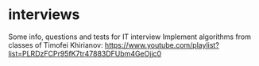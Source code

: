 # interviews
Some info, questions and tests for IT interview
Implement algorithms from classes of Timofei Khirianov: https://www.youtube.com/playlist?list=PLRDzFCPr95fK7tr47883DFUbm4GeOjjc0
